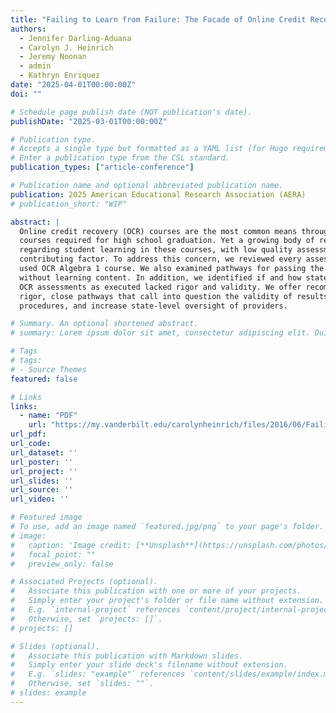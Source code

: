 ```yaml
---
title: "Failing to Learn from Failure: The Facade of Online Credit Recovery Assessments"
authors:
  - Jennifer Darling-Aduana
  - Carolyn J. Heinrich
  - Jeremy Noonan
  - admin
  - Kathryn Enriquez
date: "2025-04-01T00:00:00Z"
doi: ""

# Schedule page publish date (NOT publication's date).
publishDate: "2025-03-01T00:00:00Z"

# Publication type.
# Accepts a single type but formatted as a YAML list (for Hugo requirements).
# Enter a publication type from the CSL standard.
publication_types: ["article-conference"]

# Publication name and optional abbreviated publication name.
publication: 2025 American Educational Research Association (AERA)
# publication_short: "WIP"

abstract: |
  Online credit recovery (OCR) courses are the most common means through which students retake
  courses required for high school graduation. Yet a growing body of research has raised concerns
  regarding student learning in these courses, with low quality assessments posited as one
  contributing factor. To address this concern, we reviewed every assessment item from a widely
  used OCR Algebra 1 course. We also examined pathways for passing the course mastery tests
  without learning content. In addition, we identified if and how states regulate OCR. We found
  OCR assessments as executed lacked rigor and validity. We offer recommendations to improve
  rigor, close pathways that call into question the validity of results, strengthen implementation
  procedures, and increase state-level oversight of providers.

# Summary. An optional shortened abstract.
# summary: Lorem ipsum dolor sit amet, consectetur adipiscing elit. Duis posuere tellus ac convallis placerat. Proin tincidunt magna sed ex sollicitudin condimentum.

# Tags
# tags:
# - Source Themes
featured: false

# Links
links:
  - name: "PDF"
    url: "https://my.vanderbilt.edu/carolynheinrich/files/2016/06/Failing-to-Learn-from-Failure_June-2024.pdf"
url_pdf: 
url_code: 
url_dataset: ''
url_poster: ''
url_project: ''
url_slides: ''
url_source: ''
url_video: ''

# Featured image
# To use, add an image named `featured.jpg/png` to your page's folder. 
# image:
#   caption: 'Image credit: [**Unsplash**](https://unsplash.com/photos/jdD8gXaTZsc)'
#   focal_point: ""
#   preview_only: false

# Associated Projects (optional).
#   Associate this publication with one or more of your projects.
#   Simply enter your project's folder or file name without extension.
#   E.g. `internal-project` references `content/project/internal-project/index.md`.
#   Otherwise, set `projects: []`.
# projects: []

# Slides (optional).
#   Associate this publication with Markdown slides.
#   Simply enter your slide deck's filename without extension.
#   E.g. `slides: "example"` references `content/slides/example/index.md`.
#   Otherwise, set `slides: ""`.
# slides: example
---
```

